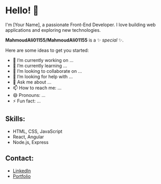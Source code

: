 # Hello! 👋
I'm [Your Name], a passionate Front-End Developer. I love building web applications and exploring new technologies.


**MahmoudAli01155/MahmoudAli01155** is a ✨ _special_ ✨.

Here are some ideas to get you started:

- 🔭 I’m currently working on ...
- 🌱 I’m currently learning ...
- 👯 I’m looking to collaborate on ...
- 🤔 I’m looking for help with ...
- 💬 Ask me about ...
- 📫 How to reach me: ...
- 😄 Pronouns: ...
- ⚡ Fun fact: ...

## Skills:
- HTML, CSS, JavaScript
- React, Angular
- Node.js, Express

## Contact:
- [LinkedIn](https://www.linkedin.com/in/your-profile/)
- [Portfolio](https://your-portfolio.com)

